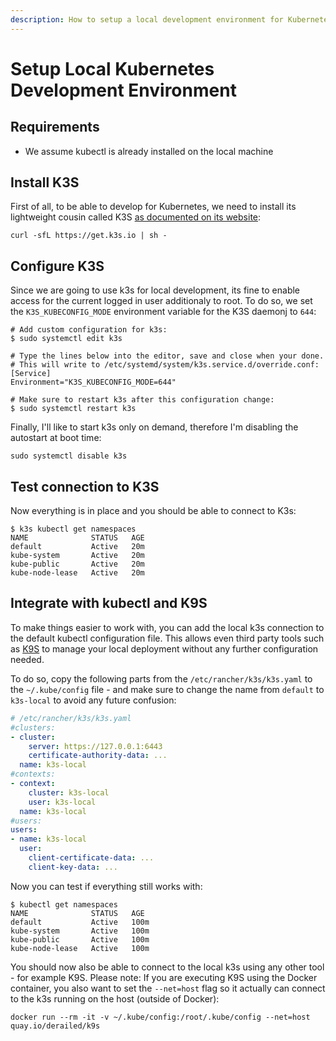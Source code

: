 ```yaml
---
description: How to setup a local development environment for Kubernetes using K3S.
---
```


# Setup Local Kubernetes Development Environment

## Requirements

- We assume kubectl is already installed on the local machine

## Install K3S

First of all, to be able to develop for Kubernetes, we need to install its lightweight cousin called K3S [as documented on its website](https://k3s.io/):

```shell
curl -sfL https://get.k3s.io | sh -
```

## Configure K3S

Since we are going to use k3s for local development, its fine to enable access for the current logged in user additionaly to root. To do so, we set the `K3S_KUBECONFIG_MODE` environment variable for the K3S daemonj to `644`:

```shell
# Add custom configuration for k3s:
$ sudo systemctl edit k3s

# Type the lines below into the editor, save and close when your done.
# This will write to /etc/systemd/system/k3s.service.d/override.conf:
[Service]
Environment="K3S_KUBECONFIG_MODE=644"

# Make sure to restart k3s after this configuration change:
$ sudo systemctl restart k3s
```

Finally, I'll like to start k3s only on demand, therefore I'm disabling the autostart at boot time:

```shell
sudo systemctl disable k3s
```

## Test connection to K3S

Now everything is in place and you should be able to connect to K3s:

```shell
$ k3s kubectl get namespaces
NAME              STATUS   AGE
default           Active   20m
kube-system       Active   20m
kube-public       Active   20m
kube-node-lease   Active   20m
```

## Integrate with kubectl and K9S

To make things easier to work with, you can add the local k3s connection to the default kubectl configuration file.
This allows even third party tools such as [K9S](https://k9scli.io/) to manage your local deployment without any further configuration needed.

To do so, copy the following parts from the `/etc/rancher/k3s/k3s.yaml` to the `~/.kube/config` file - and make sure to change the name from `default` to `k3s-local` to avoid any future confusion:

```yaml
# /etc/rancher/k3s/k3s.yaml
#clusters:
- cluster:
    server: https://127.0.0.1:6443
    certificate-authority-data: ...
  name: k3s-local
#contexts:
- context:
    cluster: k3s-local
    user: k3s-local
  name: k3s-local
#users:
users:
- name: k3s-local
  user:
    client-certificate-data: ...
    client-key-data: ...
```

Now you can test if everything still works with:

```shell
$ kubectl get namespaces
NAME              STATUS   AGE
default           Active   100m
kube-system       Active   100m
kube-public       Active   100m
kube-node-lease   Active   100m
```

You should now also be able to connect to the local k3s using any other tool - for example K9S. Please note: If you are executing K9S using the Docker container, you also want to set the `--net=host` flag so it actually can connect to the k3s running on the host (outside of Docker):

```shell
docker run --rm -it -v ~/.kube/config:/root/.kube/config --net=host quay.io/derailed/k9s
```